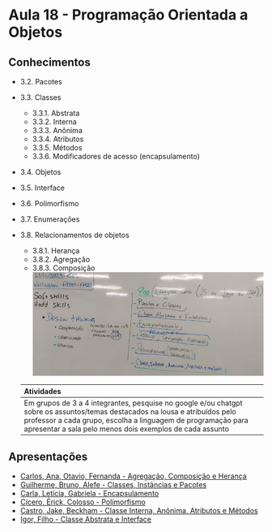 # Aula 18 - Programação Orientada a Objetos

## Conhecimentos
- 3.2. Pacotes
- 3.3. Classes
  - 3.3.1. Abstrata
  - 3.3.2. Interna
  - 3.3.3. Anônima
  - 3.3.4. Atributos
  - 3.3.5. Métodos
  - 3.3.6. Modificadores de acesso (encapsulamento)
- 3.4. Objetos
- 3.5. Interface
- 3.6. Polimorfismo
- 3.7. Enumerações
- 3.8. Relacionamentos de objetos
  - 3.8.1. Herança
  - 3.8.2. Agregação
  - 3.8.3. Composição<br>![lousa](./lousa.jpg)

  |Atividades|
  |-|
  |Em grupos de 3 a 4 integrantes, pesquise no google e/ou chatgpt sobre os assuntos/temas destacados na lousa e atribuídos pelo professor a cada grupo, escolha a linguagem de programação para apresentar a sala pelo menos dois exemplos de cada assunto| 

## Apresentações
- [Carlos, Ana, Otavio, Fernanda - Agregação, Composição e Herança](./relacoes)
- [Guilherme, Bruno, Alefe - Classes, Instâncias e Pacotes](https://github.com/Bruno-Otavio/senai/blob/main/presentation/presentation.pptx)
- [Carla, Letícia, Gabriela - Encapsulamento](./encapsulamento/apresentacao.pptx)
- [Cícero, Érick, Colosso - Polimorfismo](./polimorfismo/Apresentacao.pptx)
- [Castro, Jake, Beckham - Classe Interna, Anõnima, Atributos e Métodos](./classe_interna_oculta/apresentacao.pptx)
- [Igor, Filho - Classe Abstrata e Interface](./classe_abstrata_interface/apresentacao.pptx)